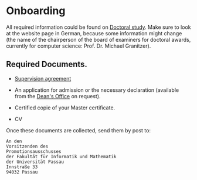 # Onboarding

All required information could be found on [Doctoral study](https://www.fim.uni-passau.de/en/faculty/doctoral-study).
Make sure to look at the website page in German, because some information might change (the name of the chairperson of the board of examiners for doctoral awards, currently for computer science: Prof. Dr. Michael Granitzer).

## Required Documents.
- [Supervision agreement](https://www.fim.uni-passau.de/fileadmin/dokumente/beschaeftigte/kommunikation_marketing/Webbilder/Zielgruppen/Nachwuchswissenschaftler/Supervision_Agreeement_20.12.2017.pdf)

- An application for admission or the necessary declaration (available from the [Dean's Office](dekanat@fim.uni-passau.de) on request).

- Certified copie of your Master certificate.

- CV

Once these documents are collected, send them by post to:
```
An den 
Vorsitzenden des  
Promotionsausschusses
der Fakultät für Informatik und Mathematik
der Universität Passau
Innstraße 33
94032 Passau
```
